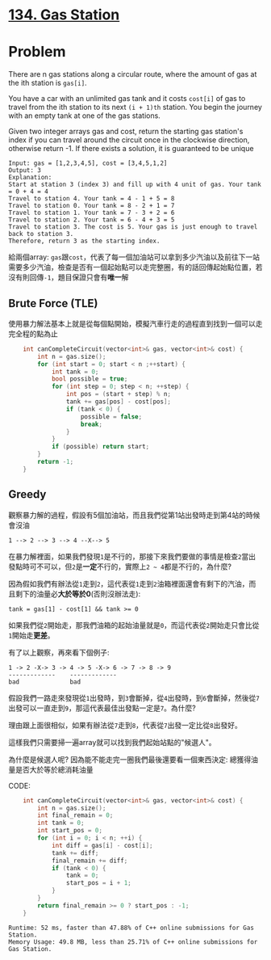 # [134. Gas Station](https://leetcode.com/problems/gas-station/)

# Problem
There are n gas stations along a circular route, where the amount of gas at the ith station is `gas[i]`.

You have a car with an unlimited gas tank and it costs `cost[i]` of gas to travel from the ith station to its next `(i + 1)th` station. You begin the journey with an empty tank at one of the gas stations.

Given two integer arrays gas and cost, return the starting gas station's index if you can travel around the circuit once in the clockwise direction, otherwise return -1. If there exists a solution, it is guaranteed to be unique

```
Input: gas = [1,2,3,4,5], cost = [3,4,5,1,2]
Output: 3
Explanation:
Start at station 3 (index 3) and fill up with 4 unit of gas. Your tank = 0 + 4 = 4
Travel to station 4. Your tank = 4 - 1 + 5 = 8
Travel to station 0. Your tank = 8 - 2 + 1 = 7
Travel to station 1. Your tank = 7 - 3 + 2 = 6
Travel to station 2. Your tank = 6 - 4 + 3 = 5
Travel to station 3. The cost is 5. Your gas is just enough to travel back to station 3.
Therefore, return 3 as the starting index.
```

給兩個array: `gas`跟`cost`，代表了每一個加油站可以拿到多少汽油以及前往下一站需要多少汽油，檢查是否有一個起始點可以走完整圈，有的話回傳起始點位置，若沒有則回傳`-1`，題目保證只會有**唯一**解

## Brute Force (TLE)
使用暴力解法基本上就是從每個點開始，模擬汽車行走的過程直到找到一個可以走完全程的點為止

```cpp
    int canCompleteCircuit(vector<int>& gas, vector<int>& cost) {
        int n = gas.size();
        for (int start = 0; start < n ;++start) {
            int tank = 0;
            bool possible = true;
            for (int step = 0; step < n; ++step) {
                int pos = (start + step) % n;
                tank += gas[pos] - cost[pos];
                if (tank < 0) {
                    possible = false;
                    break;
                }
            }
            if (possible) return start;
        }
        return -1;
    }
```

## Greedy
觀察暴力解的過程，假設有5個加油站，而且我們從第1站出發時走到第4站的時候會沒油
```
1 --> 2 --> 3 --> 4 --X--> 5
```

在暴力解裡面，如果我們發現`1`是不行的，那接下來我們要做的事情是檢查`2`當出發點時可不可以，但`2`是**一定**不行的，實際上`2 ~ 4`都是不行的，為什麼?

因為假如我們有辦法從`1`走到`2`，這代表從`1`走到`2`油箱裡面還會有剩下的汽油，而且剩下的油量必**大於等於0**(否則沒辦法走):

```
tank = gas[1] - cost[1] && tank >= 0
```

如果我們從`2`開始走，那我們油箱的起始油量就是`0`，而這代表從`2`開始走只會比從`1`開始走**更差**。

有了以上觀察，再來看下個例子:
```
1 -> 2 -X-> 3 -> 4 -> 5 -X-> 6 -> 7 -> 8 -> 9
-------------    -------------
bad              bad
```
假設我們一路走來發現從`1`出發時，到`3`會斷掉，從`4`出發時，到`6`會斷掉，然後從`7`出發可以一直走到`9`，那這代表最佳出發點一定是`7`。為什麼?

理由跟上面很相似，如果有辦法從`7`走到`8`，代表從`7`出發一定比從`8`出發好。

這樣我們只需要掃一遍array就可以找到我們起始站點的"候選人"。

為什麼是候選人呢? 因為能不能走完一圈我們最後還要看一個東西決定: 總獲得油量是否大於等於總消耗油量

CODE:
```cpp
    int canCompleteCircuit(vector<int>& gas, vector<int>& cost) {
        int n = gas.size();
        int final_remain = 0;
        int tank = 0;
        int start_pos = 0;
        for (int i = 0; i < n; ++i) {
            int diff = gas[i] - cost[i];
            tank += diff;
            final_remain += diff;
            if (tank < 0) {
                tank = 0;
                start_pos = i + 1;
            }
        }
        return final_remain >= 0 ? start_pos : -1;
    }
```

```
Runtime: 52 ms, faster than 47.88% of C++ online submissions for Gas Station.
Memory Usage: 49.8 MB, less than 25.71% of C++ online submissions for Gas Station.
```